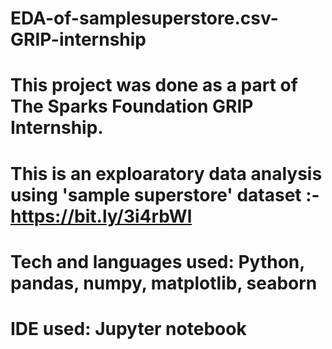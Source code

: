 # EDA-of-samplesuperstore.csv-GRIP-internship
# This project was done as a part of The Sparks Foundation GRIP Internship.
# This is an exploaratory data analysis using 'sample superstore' dataset :- https://bit.ly/3i4rbWl
# Tech and languages used: Python, pandas, numpy, matplotlib, seaborn
# IDE used: Jupyter notebook
